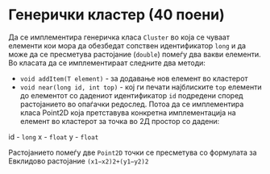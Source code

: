# Генерички кластер (40 поени)

Да се имплементира генеричка класа `Cluster` во која се чуваат елементи кои мора да обезбедат сопствен
идентификатор `long` и да може да се пресметува растојание (`double`) помеѓу два вакви елементи. Во класата да се
имплементираат следните два методи:

- `void addItem(Т element)` - за додавање нов елемент во кластерот
- `void near(long id, int top)` - кој ги печати најблиските `top` елементи до елементот со дадениот идентификатор `id`
  подредени според растојанието во опаѓачки редослед. Потоа да се имплементира класа Point2D која претставува конкретна
  имплементација на елемент во кластерот за точка во 2Д простор со дадени:

id - `long`
x - `float`
y - `float`

Растојанието помеѓу две `Point2D` точки се пресметува со формулата за Евклидово растојание `(x1−x2)2+(y1−y2)2`
